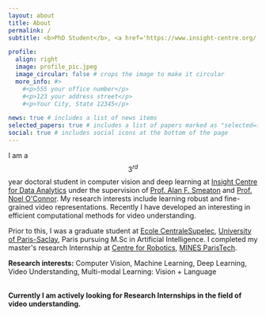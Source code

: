```yaml
---
layout: about
title: About
permalink: /
subtitle: <b>PhD Student</b>, <a href='https://www.insight-centre.org/'>Insight Research Centre for Data Analytics</a>

profile:
  align: right
  image: profile_pic.jpeg
  image_circular: false # crops the image to make it circular
  more_info: #>
    #<p>555 your office number</p>
    #<p>123 your address street</p>
    #<p>Your City, State 12345</p>

news: true # includes a list of news items
selected_papers: true # includes a list of papers marked as "selected={true}"
social: true # includes social icons at the bottom of the page
---
```


I am a $$3^{rd}$$ year doctoral student in computer vision and deep learning at [Insight Centre for Data Analytics](https://www.insight-centre.org/) under the supervision of [Prof. Alan F. Smeaton](https://www.computing.dcu.ie/~asmeaton/) and [Prof. Noel O'Connor](https://www.insight-centre.org/our-team/prof-noel-oconnor/). My research interests include learning robust and fine-grained video representations. Recently I have developed an interesting in efficient computational methods for video understanding.

Prior to this, I was a graduate student at [Ecole CentraleSupelec](http://www.centralesupelec.fr/en), [University of Paris-Saclay](https://www.universite-paris-saclay.fr/en), Paris pursuing M.Sc in Artificial Intelligence. I completed my master's research Internship at [Centre for Robotics](https://www.caor.minesparis.psl.eu/), [MINES ParisTech](https://mines-paristech.eu/).  

**Research interests:** Computer Vision, Machine Learning, Deep Learning, Video Understanding, Multi-modal Learning: Vision + Language <br><br>

**Currently I am actively looking for Research Internships in the field of video understanding.** 
